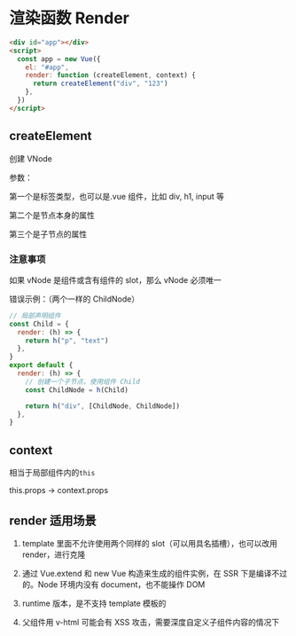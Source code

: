 # 渲染函数 Render

```html
<div id="app"></div>
<script>
  const app = new Vue({
    el: "#app",
    render: function (createElement, context) {
      return createElement("div", "123")
    },
  })
</script>
```

## createElement

创建 VNode

参数：

第一个是标签类型，也可以是.vue 组件，比如 div, h1, input 等

第二个是节点本身的属性

第三个是子节点的属性

### 注意事项

如果 vNode 是组件或含有组件的 slot，那么 vNode 必须唯一

错误示例：（两个一样的 ChildNode）

```js
// 局部声明组件
const Child = {
  render: (h) => {
    return h("p", "text")
  },
}
export default {
  render: (h) => {
    // 创建一个子节点，使用组件 Child
    const ChildNode = h(Child)

    return h("div", [ChildNode, ChildNode])
  },
}
```

## context

相当于局部组件内的`this`

this.props -\> context.props

## render 适用场景

1. template 里面不允许使用两个同样的 slot（可以用具名插槽），也可以改用 render，进行克隆

2. 通过 Vue.extend 和 new Vue 构造来生成的组件实例，在 SSR 下是编译不过的。Node 环境内没有 document，也不能操作 DOM

3. runtime 版本，是不支持 template 模板的

4. 父组件用 v-html 可能会有 XSS 攻击，需要深度自定义子组件内容的情况下
